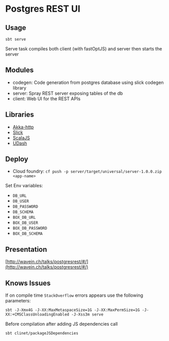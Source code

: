 Postgres REST UI
============================

Usage
-----
```
sbt serve
```
Serve task compiles both client (with fastOptJS) and server then starts the server

Modules
------
- codegen: Code generation from postgres database using slick codegen library
- server: Spray REST server exposing tables of the db
- client: Web UI for the REST APIs

Libraries
------

- [Akka-http](https://doc.akka.io/docs/akka-http/current/)
- [Slick](http://slick.lightbend.com/)
- [ScalaJS](http://www.scala-js.org/)
- [UDash](http://udash.io/)


Deploy
------
- Cloud foundry: `cf push -p server/target/universal/server-1.0.0.zip <app-name>`

Set Env variables:
- `DB_URL`
- `DB_USER`
- `DB_PASSWORD`
- `DB_SCHEMA`
- `BOX_DB_URL`
- `BOX_DB_USER`
- `BOX_DB_PASSWORD`
- `BOX_DB_SCHEMA`

Presentation
------
[http://wavein.ch/talks/postgresrest/#/](http://wavein.ch/talks/postgresrest/#/)

Knows Issues
-----

If on compile time `StackOverflow` errors appears use the following parameters:
```
sbt -J-Xmx4G -J-XX:MaxMetaspaceSize=1G -J-XX:MaxPermSize=1G -J-XX:+CMSClassUnloadingEnabled -J-Xss3m serve
```


Before compilation after adding JS dependencies call  
```
sbt clinet/packageJSDependencies
```


